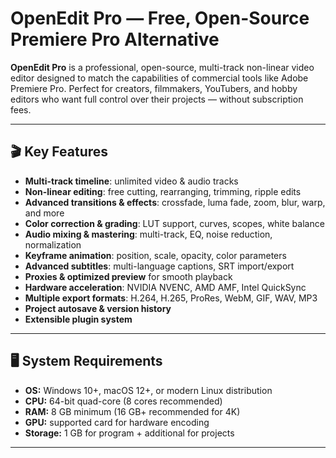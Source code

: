 # OpenEdit Pro — Free, Open-Source Premiere Pro Alternative


**OpenEdit Pro** is a professional, open-source, multi-track non-linear video editor designed to match the capabilities of commercial tools like Adobe Premiere Pro. Perfect for creators, filmmakers, YouTubers, and hobby editors who want full control over their projects — without subscription fees.

---

## 🎬 Key Features

- **Multi-track timeline**: unlimited video & audio tracks
- **Non-linear editing**: free cutting, rearranging, trimming, ripple edits
- **Advanced transitions & effects**: crossfade, luma fade, zoom, blur, warp, and more
- **Color correction & grading**: LUT support, curves, scopes, white balance
- **Audio mixing & mastering**: multi-track, EQ, noise reduction, normalization
- **Keyframe animation**: position, scale, opacity, color parameters
- **Advanced subtitles**: multi-language captions, SRT import/export
- **Proxies & optimized preview** for smooth playback
- **Hardware acceleration**: NVIDIA NVENC, AMD AMF, Intel QuickSync
- **Multiple export formats**: H.264, H.265, ProRes, WebM, GIF, WAV, MP3
- **Project autosave & version history**
- **Extensible plugin system**

---

## 🖥 System Requirements

- **OS:** Windows 10+, macOS 12+, or modern Linux distribution
- **CPU:** 64-bit quad-core (8 cores recommended)
- **RAM:** 8 GB minimum (16 GB+ recommended for 4K)
- **GPU:** supported card for hardware encoding
- **Storage:** 1 GB for program + additional for projects

---



